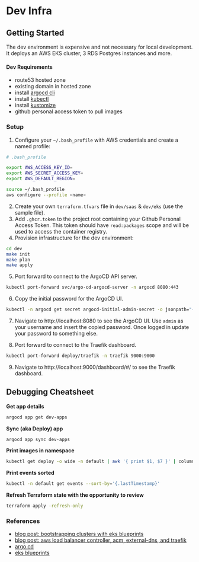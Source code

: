 # Dev Infra

## Getting Started

The dev environment is expensive and not necessary for local development.
It deploys an AWS EKS cluster, 3 RDS Postgres instances and more.

#### Dev Requirements
- route53 hosted zone 
- existing domain in hosted zone
- install [argocd cli](https://argo-cd.readthedocs.io/en/stable/getting_started/#2-download-argo-cd-cli)
- install [kubectl](https://kubernetes.io/docs/tasks/tools/)
- install [kustomize](https://kubectl.docs.kubernetes.io/installation/kustomize/) 
- github personal access token to pull images

### Setup
1. Configure your `~/.bash_profile` with AWS credentials and create a named profile:

```bash
# .bash_profile 

export AWS_ACCESS_KEY_ID=
export AWS_SECRET_ACCESS_KEY=
export AWS_DEFAULT_REGION=
```

```bash
source ~/.bash_profile
aws configure --profile <name>
```

2. Create your own `terraform.tfvars` file in `dev/saas` & `dev/eks` (use the sample file).
3. Add `.ghcr.token` to the project root containing your Github Personal Access Token. This token should have `read:packages` scope 
and will be used to access the container registry.
4. Provision infrastructure for the dev environment:

```bash
cd dev
make init
make plan
make apply
```
5. Port forward to connect to the ArgoCD API server.
```bash
kubectl port-forward svc/argo-cd-argocd-server -n argocd 8080:443
```

6. Copy the initial password for the ArgoCD UI.
```bash
kubectl -n argocd get secret argocd-initial-admin-secret -o jsonpath="{.data.password}" | base64 -d; echo
```

7. Navigate to http://localhost:8080 to see the ArgoCD UI. Use `admin` as your username and insert the copied password. Once logged in 
update your password to something else. 

8. Port forward to connect to the Traefik dashboard.
```bash
kubectl port-forward deploy/traefik -n traefik 9000:9000
```
9. Navigate to http://localhost:9000/dashboard/#/ to see the Traefik dashboard.

## Debugging Cheatsheet

__Get app details__

```bash
argocd app get dev-apps
```

__Sync (aka Deploy) app__
```bash
argocd app sync dev-apps
```

__Print images in namespace__
```bash
kubectl get deploy -o wide -n default | awk '{ print $1, $7 }' | column -t
```

__Print events sorted__

```bash
kubectl -n default get events --sort-by='{.lastTimestamp}'
```

__Refresh Terraform state with the opportunity to review__
```bash
terraform apply -refresh-only
```

### References

- [blog post: bootstrapping clusters with eks blueprints](https://aws.amazon.com/blogs/containers/bootstrapping-clusters-with-eks-blueprints/)
- [blog post: aws load balancer controller, acm, external-dns, and traefik](https://revolgy.com/blog/advanced-api-routing-in-eks-with-traefik-aws-loadbalancer-controller-and-external-dns/) 
- [argo cd](https://argoproj.github.io/argo-cd/getting_started/)
- [eks blueprints](https://github.com/aws-ia/terraform-aws-eks-blueprints)
